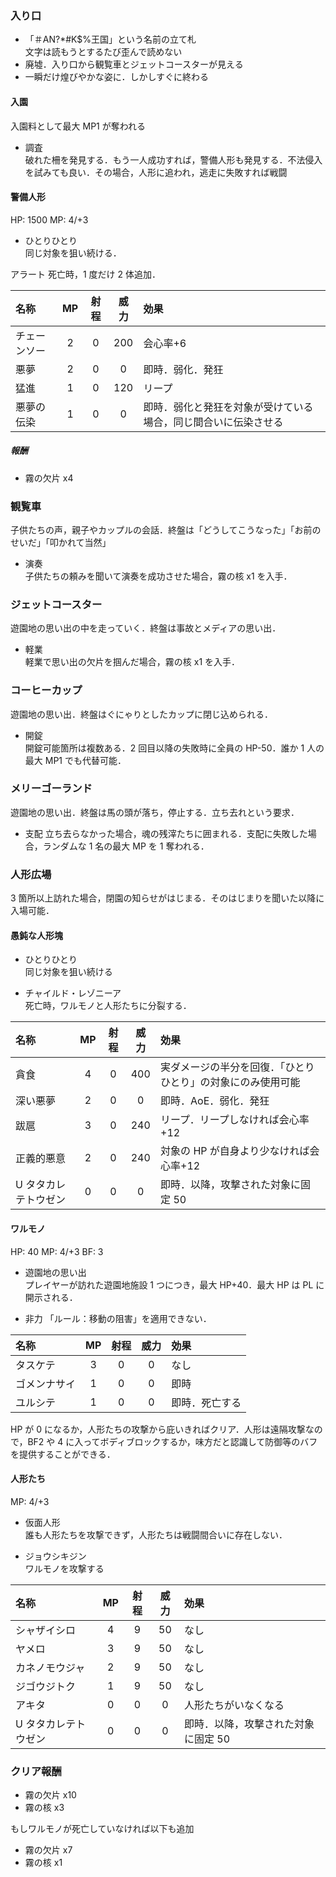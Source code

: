 ### 入り口

- 「＃AN?\*#K\$%王国」という名前の立て札  
  文字は読もうとするたび歪んで読めない
- 廃墟．入り口から観覧車とジェットコースターが見える
- 一瞬だけ煌びやかな姿に．しかしすぐに終わる

#### 入園

入園料として最大 MP1 が奪われる

- 調査  
  破れた柵を発見する．もう一人成功すれば，警備人形も発見する．不法侵入を試みても良い．その場合，人形に追われ，逃走に失敗すれば戦闘

#### 警備人形

HP: 1500
MP: 4/+3

- ひとりひとり  
  同じ対象を狙い続ける．

アラート
死亡時，1 度だけ 2 体追加．

| 名称         | MP  | 射程 | 威力 | 効果                                                           |
| :----------- | :-: | :--: | :--: | :------------------------------------------------------------- |
| チェーンソー |  2  |  0   | 200  | 会心率+6                                                       |
| 悪夢         |  2  |  0   |  0   | 即時．弱化．発狂                                               |
| 猛進         |  1  |  0   | 120  | リープ                                                         |
| 悪夢の伝染   |  1  |  0   |  0   | 即時．弱化と発狂を対象が受けている場合，同じ間合いに伝染させる |

##### 報酬

- 霧の欠片 x4

### 観覧車

子供たちの声，親子やカップルの会話．終盤は「どうしてこうなった」「お前のせいだ」「叩かれて当然」

- 演奏  
  子供たちの頼みを聞いて演奏を成功させた場合，霧の核 x1 を入手．

### ジェットコースター

遊園地の思い出の中を走っていく．終盤は事故とメディアの思い出．

- 軽業  
  軽業で思い出の欠片を掴んだ場合，霧の核 x1 を入手．

### コーヒーカップ

遊園地の思い出．終盤はぐにゃりとしたカップに閉じ込められる．

- 開錠  
  開錠可能箇所は複数ある．2 回目以降の失敗時に全員の HP-50．誰か 1 人の最大 MP1 でも代替可能．

### メリーゴーランド

遊園地の思い出．終盤は馬の頭が落ち，停止する．立ち去れという要求．

- 支配
  立ち去らなかった場合，魂の残滓たちに囲まれる．支配に失敗した場合，ランダムな 1 名の最大 MP を 1 奪われる．

### 人形広場

3 箇所以上訪れた場合，閉園の知らせがはじまる．そのはじまりを聞いた以降に入場可能．

#### 愚鈍な人形塊

- ひとりひとり  
  同じ対象を狙い続ける

- チャイルド・レゾニーア  
  死亡時，ワルモノと人形たちに分裂する．

| 名称                 | MP  | 射程 | 威力 | 効果                                                         |
| :------------------- | :-: | :--: | :--: | :----------------------------------------------------------- |
| 貪食                 |  4  |  0   | 400  | 実ダメージの半分を回復．「ひとりひとり」の対象にのみ使用可能 |
| 深い悪夢             |  2  |  0   |  0   | 即時．AoE．弱化．発狂                                        |
| 跋扈                 |  3  |  0   | 240  | リープ．リープしなければ会心率+12                            |
| 正義的悪意           |  2  |  0   | 240  | 対象の HP が自身より少なければ会心率+12                      |
| U タタカレテトウゼン |  0  |  0   |  0   | 即時．以降，攻撃された対象に固定 50                          |

#### ワルモノ

HP: 40
MP: 4/+3
BF: 3

- 遊園地の思い出  
  プレイヤーが訪れた遊園地施設 1 つにつき，最大 HP+40．最大 HP は PL に開示される．

- 非力
  「ルール：移動の阻害」を適用できない．

| 名称         | MP  | 射程 | 威力 | 効果           |
| :----------- | :-: | :--: | :--: | :------------- |
| タスケテ     |  3  |  0   |  0   | なし           |
| ゴメンナサイ |  1  |  0   |  0   | 即時           |
| ユルシテ     |  1  |  0   |  0   | 即時．死亡する |

HP が 0 になるか，人形たちの攻撃から庇いきればクリア．人形は遠隔攻撃なので，BF2 や 4 に入ってボディブロックするか，味方だと認識して防御等のバフを提供することができる．

#### 人形たち

MP: 4/+3

- 仮面人形  
  誰も人形たちを攻撃できず，人形たちは戦闘間合いに存在しない．

- ジョウシキジン  
  ワルモノを攻撃する

| 名称                 | MP  | 射程 | 威力 | 効果                                |
| :------------------- | :-: | :--: | :--: | :---------------------------------- |
| シャザイシロ         |  4  |  9   |  50  | なし                                |
| ヤメロ               |  3  |  9   |  50  | なし                                |
| カネノモウジャ       |  2  |  9   |  50  | なし                                |
| ジゴウジトク         |  1  |  9   |  50  | なし                                |
| アキタ               |  0  |  0   |  0   | 人形たちがいなくなる                |
| U タタカレテトウゼン |  0  |  0   |  0   | 即時．以降，攻撃された対象に固定 50 |

### クリア報酬

- 霧の欠片 x10
- 霧の核 x3

もしワルモノが死亡していなければ以下も追加

- 霧の欠片 x7
- 霧の核 x1
